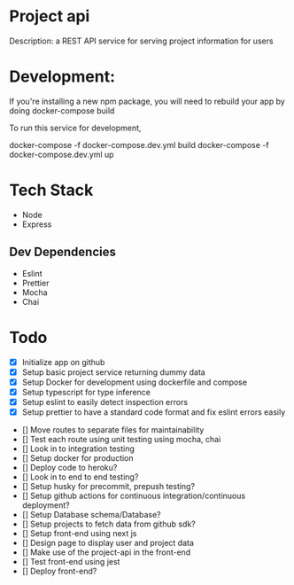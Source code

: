 # Project api

Description:
a REST API service for serving project information for users

# Development:

If you're installing a new npm package,
you will need to rebuild your app by doing docker-compose build

To run this service for development,

docker-compose -f docker-compose.dev.yml build
docker-compose -f docker-compose.dev.yml up

# Tech Stack

-   Node
-   Express

## Dev Dependencies

-   Eslint
-   Prettier
-   Mocha
-   Chai

# Todo

-   [x] Initialize app on github
-   [x] Setup basic project service returning dummy data
-   [x] Setup Docker for development using dockerfile and compose
-   [x] Setup typescript for type inference
-   [x] Setup eslint to easily detect inspection errors
-   [x] Setup prettier to have a standard code format and fix eslint errors easily
-   [] Move routes to separate files for maintainability
-   [] Test each route using unit testing using mocha, chai
-   [] Look in to integration testing
-   [] Setup docker for production
-   [] Deploy code to heroku?
-   [] Look in to end to end testing?
-   [] Setup husky for precommit, prepush testing?
-   [] Setup github actions for continuous integration/continuous deployment?
-   [] Setup Database schema/Database?
-   [] Setup projects to fetch data from github sdk?
-   [] Setup front-end using next js
-   [] Design page to display user and project data
-   [] Make use of the project-api in the front-end
-   [] Test front-end using jest
-   [] Deploy front-end?

